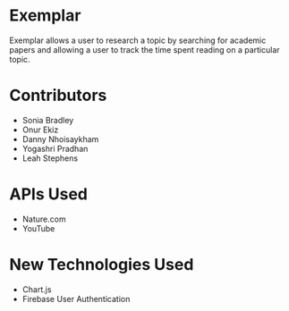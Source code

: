 # Exemplar
Exemplar allows a user to research a topic by searching for academic papers and allowing a user to track the time spent reading on a particular topic.

# Contributors
- Sonia Bradley
- Onur Ekiz
- Danny Nhoisaykham
- Yogashri Pradhan
- Leah Stephens

# APIs Used
- Nature.com
- YouTube

# New Technologies Used
- Chart.js
- Firebase User Authentication
